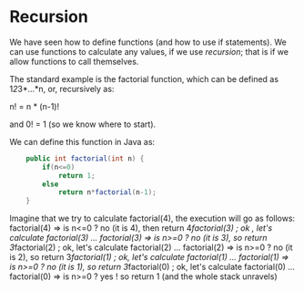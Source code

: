 Recursion
===

We have seen how to define functions (and how to use if statements). We can use functions to calculate any values, if we use *recursion*; that is if we allow functions to call themselves.

The standard example is the factorial function, which can be defined as 1*2*3*...*n, or, recursively as:

n! = n * (n-1)!

and 0! = 1 (so we know where to start).

We can define this function in Java as:
```java
	public int factorial(int n) {
		if(n<=0)
			return 1;
		else
			return n*factorial(n-1);
	}
```

Imagine that we try to calculate factorial(4), the execution will go as follows:
factorial(4) => is n<=0 ? no (it is 4), then return 4*factorial(3) ; ok , let's calculate factorial(3) ...
factorial(3) => is n>=0 ? no (it is 3), so return 3*factorial(2) ; ok, let's calculate factorial(2) ...
factorial(2) => is n>=0 ? no (it is 2), so return 3*factorial(1) ; ok, let's calculate factorial(1) ...
factorial(1) => is n>=0 ? no (it is 1), so return 3*factorial(0) ; ok, let's calculate factorial(0) ...
factorial(0) => is n>=0 ? yes ! so return 1 (and the whole stack unravels)
